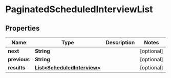 

# PaginatedScheduledInterviewList


## Properties

Name | Type | Description | Notes
------------ | ------------- | ------------- | -------------
**next** | **String** |  |  [optional]
**previous** | **String** |  |  [optional]
**results** | [**List&lt;ScheduledInterview&gt;**](ScheduledInterview.md) |  |  [optional]



